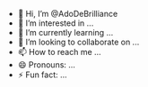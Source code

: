 - 👋 Hi, I’m @AdoDeBrilliance
- 👀 I’m interested in ...
- 🌱 I’m currently learning ...
- 💞️ I’m looking to collaborate on ...
- 📫 How to reach me ...
- 😄 Pronouns: ...
- ⚡ Fun fact: ...

<!---
AdoDeBrilliance/AdoDeBrilliance is a ✨ special ✨ repository because its `README.md` (this file) appears on your GitHub profile.
You can click the Preview link to take a look at your changes.
--->
